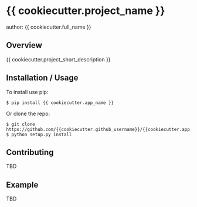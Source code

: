{{ cookiecutter.project_name }}
===============================

author: {{ cookiecutter.full_name }}

Overview
--------

{{ cookiecutter.project_short_description }}

Installation / Usage
--------------------

To install use pip:

    $ pip install {{ cookiecutter.app_name }}


Or clone the repo:

    $ git clone https://github.com/{{cookiecutter.github_username}}/{{cookiecutter.app_name}}.git
    $ python setup.py install
    
Contributing
------------

TBD

Example
-------

TBD
